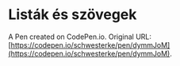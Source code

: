 # Listák és szövegek

A Pen created on CodePen.io. Original URL: [https://codepen.io/schwesterke/pen/dymmJoM](https://codepen.io/schwesterke/pen/dymmJoM).

